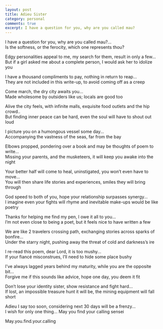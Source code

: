 ```yaml
---
layout: post
title: Adieu Sister
category: personal
comments: true
excerpt: I have a question for you, why are you called mau?
---
```


I have a question for you, why are you called mau?...  
Is the softness, or the ferocity, which one represents thou?


Edgy personalities appeal to me, my search for them, result in only a few...  
But if a girl asked me about a complete person, I would ask her to idolize you


I have a thousand compliments to pay, nothing in return to reap...  
They are not included in this write-up, to avoid coming off as a creep


Come march, the dry city awaits you...  
Made wholesome by outsiders like us; locals are good too


Alive the city feels, with infinite malls, exquisite food outlets and the hip crowd..  
But finding inner peace can be hard, even the soul will have to shout out loud


I picture you on a humongous vessel some day...  
Accompanying the vastness of the seas, far from the bay


Elbows propped, pondering over a book and may be thoughts of poem to write...  
Missing your parents, and the musketeers, it will keep you awake into the night


Your better half will come to heal, uninstigated, you won’t even have to move...  
You will then share life stories and experiences, smiles they will bring through


God speed to both of you, hope your relationship surpasses synergy...  
I imagine even your fights will rhyme and inevitable make-ups would be like poetry


Thanks for helping me find my pen, I owe it all to you...  
I’m not even close to being a poet, but it feels nice to have written a few


We are like 2 travelers crossing path, exchanging stories across sparks of bonfire...  
Under the starry night, pushing away the threat of cold and darkness’s ire


I re-read this poem, dear Lord, it is too mushy...  
If your fiancé misconstrues, I’ll need to hide some place bushy


I've always lagged years behind my maturity, while you are the opposite bit...  
Forgive me if this sounds like advice, hope one day, you deem it fit


Don’t lose your identity sister, show resistance and fight hard...  
If lost, an impossible treasure hunt it will be, the mining equipment will fall short


Adieu I say too soon, considering next 30 days will be a frenzy...  
I wish for only one thing... May you find your calling sensei


May.you.find.your.calling